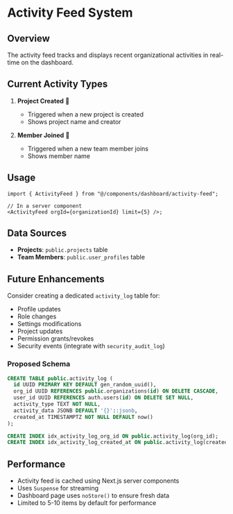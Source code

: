 # Activity Feed System

## Overview

The activity feed tracks and displays recent organizational activities in real-time on the dashboard.

## Current Activity Types

1. **Project Created** 📁
   - Triggered when a new project is created
   - Shows project name and creator

2. **Member Joined** 👤
   - Triggered when a new team member joins
   - Shows member name

## Usage

```tsx
import { ActivityFeed } from "@/components/dashboard/activity-feed";

// In a server component
<ActivityFeed orgId={organizationId} limit={5} />;
```

## Data Sources

- **Projects**: `public.projects` table
- **Team Members**: `public.user_profiles` table

## Future Enhancements

Consider creating a dedicated `activity_log` table for:

- Profile updates
- Role changes
- Settings modifications
- Project updates
- Permission grants/revokes
- Security events (integrate with `security_audit_log`)

### Proposed Schema

```sql
CREATE TABLE public.activity_log (
  id UUID PRIMARY KEY DEFAULT gen_random_uuid(),
  org_id UUID REFERENCES public.organizations(id) ON DELETE CASCADE,
  user_id UUID REFERENCES auth.users(id) ON DELETE SET NULL,
  activity_type TEXT NOT NULL,
  activity_data JSONB DEFAULT '{}'::jsonb,
  created_at TIMESTAMPTZ NOT NULL DEFAULT now()
);

CREATE INDEX idx_activity_log_org_id ON public.activity_log(org_id);
CREATE INDEX idx_activity_log_created_at ON public.activity_log(created_at DESC);
```

## Performance

- Activity feed is cached using Next.js server components
- Uses `Suspense` for streaming
- Dashboard page uses `noStore()` to ensure fresh data
- Limited to 5-10 items by default for performance
